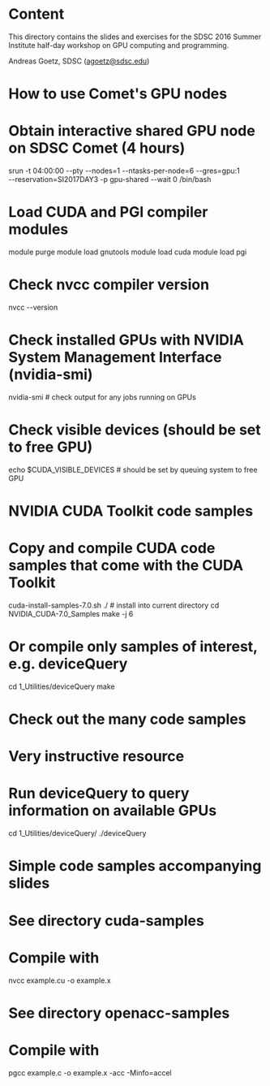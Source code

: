 Content
=======
This directory contains the slides and exercises for the SDSC 2016
Summer Institute half-day workshop on GPU computing and programming.

Andreas Goetz, SDSC (agoetz@sdsc.edu)


How to use Comet's GPU nodes
============================

# Obtain interactive shared GPU node on SDSC Comet (4 hours)
srun -t 04:00:00 --pty --nodes=1 --ntasks-per-node=6 --gres=gpu:1 \
     --reservation=SI2017DAY3 -p gpu-shared --wait 0 /bin/bash
     
# Load CUDA and PGI compiler modules
module purge
module load gnutools
module load cuda
module load pgi

# Check nvcc compiler version
nvcc --version

# Check installed GPUs with NVIDIA System Management Interface (nvidia-smi)
nvidia-smi  # check output for any jobs running on GPUs

# Check visible devices (should be set to free GPU)
echo $CUDA_VISIBLE_DEVICES  # should be set by queuing system to free GPU


NVIDIA CUDA Toolkit code samples
================================

# Copy and compile CUDA code samples that come with the CUDA Toolkit
cuda-install-samples-7.0.sh ./  # install into current directory
cd NVIDIA_CUDA-7.0_Samples
make -j 6

# Or compile only samples of interest, e.g. deviceQuery
cd 1_Utilities/deviceQuery
make

# Check out the many code samples
# Very instructive resource

# Run deviceQuery to query information on available GPUs
cd 1_Utilities/deviceQuery/
./deviceQuery


Simple code samples accompanying slides
=======================================

# See directory cuda-samples
# Compile with 
nvcc example.cu -o example.x

# See directory openacc-samples
# Compile with 
pgcc example.c -o example.x -acc -Minfo=accel


